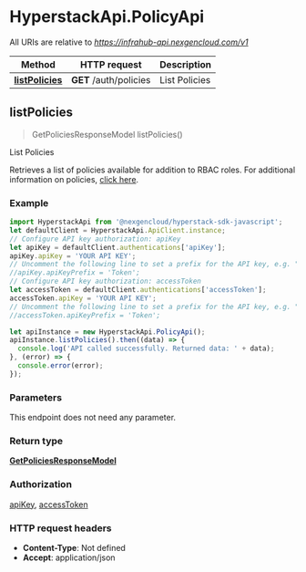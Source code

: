# HyperstackApi.PolicyApi

All URIs are relative to *https://infrahub-api.nexgencloud.com/v1*

Method | HTTP request | Description
------------- | ------------- | -------------
[**listPolicies**](PolicyApi.md#listPolicies) | **GET** /auth/policies | List Policies



## listPolicies

> GetPoliciesResponseModel listPolicies()

List Policies

Retrieves a list of policies available for addition to RBAC roles. For additional information on policies, [click here](https://infrahub-doc.nexgencloud.com/docs/api-reference/auth-resources/policies).

### Example

```javascript
import HyperstackApi from '@nexgencloud/hyperstack-sdk-javascript';
let defaultClient = HyperstackApi.ApiClient.instance;
// Configure API key authorization: apiKey
let apiKey = defaultClient.authentications['apiKey'];
apiKey.apiKey = 'YOUR API KEY';
// Uncomment the following line to set a prefix for the API key, e.g. "Token" (defaults to null)
//apiKey.apiKeyPrefix = 'Token';
// Configure API key authorization: accessToken
let accessToken = defaultClient.authentications['accessToken'];
accessToken.apiKey = 'YOUR API KEY';
// Uncomment the following line to set a prefix for the API key, e.g. "Token" (defaults to null)
//accessToken.apiKeyPrefix = 'Token';

let apiInstance = new HyperstackApi.PolicyApi();
apiInstance.listPolicies().then((data) => {
  console.log('API called successfully. Returned data: ' + data);
}, (error) => {
  console.error(error);
});

```

### Parameters

This endpoint does not need any parameter.

### Return type

[**GetPoliciesResponseModel**](GetPoliciesResponseModel.md)

### Authorization

[apiKey](../README.md#apiKey), [accessToken](../README.md#accessToken)

### HTTP request headers

- **Content-Type**: Not defined
- **Accept**: application/json

